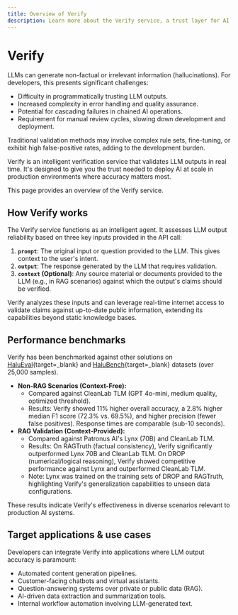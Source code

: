 ```yaml
---
title: Overview of Verify
description: Learn more about the Verify service, a trust layer for AI stacks that provides a set of features to validate LLM outputs in real-time.
---
```


# Verify

LLMs can generate non-factual or irrelevant information (hallucinations). For developers, this presents significant challenges:

- Difficulty in programmatically trusting LLM outputs.
- Increased complexity in error handling and quality assurance.
- Potential for cascading failures in chained AI operations.
- Requirement for manual review cycles, slowing down development and deployment.

Traditional validation methods may involve complex rule sets, fine-tuning, or exhibit high false-positive rates, adding to the development burden.

Verify is an intelligent verification service that validates LLM outputs in real time. It's designed to give you the trust needed to deploy AI at scale in production environments where accuracy matters most.

This page provides an overview of the Verify service.

## How Verify works

The Verify service functions as an intelligent agent. It assesses LLM output reliability based on three key inputs provided in the API call:

1.  **`prompt`**: The original input or question provided to the LLM. This gives context to the user's intent.
2.  **`output`**: The response generated by the LLM that requires validation.
3.  **`context` (Optional)**: Any source material or documents provided to the LLM (e.g., in RAG scenarios) against which the output's claims should be verified.

Verify analyzes these inputs and can leverage real-time internet access to validate claims against up-to-date public information, extending its capabilities beyond static knowledge bases.

## Performance benchmarks

Verify has been benchmarked against other solutions on [HaluEval](https://github.com/RUCAIBox/HaluEval){target=\_blank} and [HaluBench](https://huggingface.co/datasets/PatronusAI/HaluBench){target=\_blank} datasets (over 25,000 samples).

- **Non-RAG Scenarios (Context-Free):**
    - Compared against CleanLab TLM (GPT 4o-mini, medium quality, optimized threshold).
    - Results: Verify showed 11% higher overall accuracy, a 2.8% higher median F1 score (72.3% vs. 69.5%), and higher precision (fewer false positives). Response times are comparable (sub-10 seconds).
- **RAG Validation (Context-Provided):**
    - Compared against Patronus AI's Lynx (70B) and CleanLab TLM.
    - Results: On RAGTruth (factual consistency), Verify significantly outperformed Lynx 70B and CleanLab TLM. On DROP (numerical/logical reasoning), Verify showed competitive performance against Lynx and outperformed CleanLab TLM.
    - Note: Lynx was trained on the training sets of DROP and RAGTruth, highlighting Verify's generalization capabilities to unseen data configurations.

These results indicate Verify's effectiveness in diverse scenarios relevant to production AI systems.

## Target applications & use cases

Developers can integrate Verify into applications where LLM output accuracy is paramount:

- Automated content generation pipelines.
- Customer-facing chatbots and virtual assistants.
- Question-answering systems over private or public data (RAG).
- AI-driven data extraction and summarization tools.
- Internal workflow automation involving LLM-generated text.


